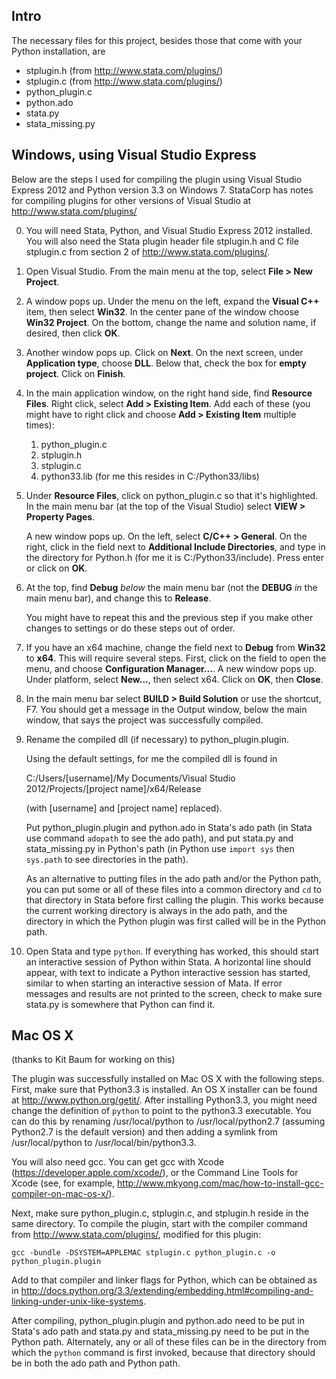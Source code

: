 Intro
-----

The necessary files for this project, besides those that come with your Python installation, are
	
* stplugin.h (from http://www.stata.com/plugins/)
* stplugin.c (from http://www.stata.com/plugins/)
* python_plugin.c
* python.ado
* stata.py
* stata_missing.py
		
Windows, using Visual Studio Express
------------------------------------
	
Below are the steps I used for compiling the plugin using Visual Studio Express 2012 and Python version 3.3 on Windows 7. StataCorp has notes for compiling plugins for other versions of Visual Studio at http://www.stata.com/plugins/
	
0. You will need Stata, Python, and Visual Studio Express 2012 installed. You will also need the Stata plugin header file stplugin.h and C file stplugin.c from section 2 of http://www.stata.com/plugins/.

1. Open Visual Studio. From the main menu at the top, select **File > New Project**.
		
2. A window pops up. Under the menu on the left, expand the **Visual C++** item, then select **Win32**. In the center pane of the window choose **Win32 Project**. On the bottom, change the name and solution name, if desired, then click **OK**.
		
3. Another window pops up. Click on **Next**. On the next screen, under **Application type**, choose **DLL**. Below that, check the box for **empty project**. Click on **Finish**.
		
4. In the main application window, on the right hand side, find **Resource Files**. Right click, select **Add > Existing Item**. Add each of these (you might have to right click and choose **Add > Existing Item** multiple times):

    1. python_plugin.c
    2. stplugin.h
    3. stplugin.c
    4. python33.lib (for me this resides in C:/Python33/libs)
		
5. Under **Resource Files**, click on python_plugin.c so that it's highlighted. In the main menu bar (at the top of the Visual Studio) select **VIEW > Property Pages**.
		
    A new window pops up. On the left, select **C/C++ > General**. On the right, click in the field next to **Additional Include Directories**, and type in the directory for Python.h (for me it is C:/Python33/include). Press enter or click on **OK**.
		
6. At the top, find **Debug** *below* the main menu bar (not the **DEBUG** *in* the main menu bar), and change this to **Release**. 
		
    You might have to repeat this and the previous step if you make other changes to settings or do these steps out of order.
		
7. If you have an x64 machine, change the field next to **Debug** from **Win32** to **x64**. This will require several steps. First, click on the field to open the menu, and choose **Configuration Manager...**. A new window pops up. Under platform, select **New...**, then select x64. Click on **OK**, then **Close**.
	
8. In the main menu bar select **BUILD > Build Solution** or use the shortcut, F7. You should get a message in the Output window, below the main window, that says the project was successfully compiled.
	
		
9. Rename the compiled dll (if necessary) to python_plugin.plugin.
		
    Using the default settings, for me the compiled dll is found in
		
    C:/Users/\[username\]/My Documents/Visual Studio 2012/Projects/\[project name\]/x64/Release
		
    (with \[username\] and \[project name\] replaced).
		
    Put python\_plugin.plugin and python.ado in Stata's ado path (in Stata use command ``adopath`` to see the ado path), and put stata.py and stata_missing.py in Python's path (in Python use ``import sys`` then ``sys.path`` to see directories in the path). 
		
    As an alternative to putting files in the ado path and/or the Python path, you can put some or all of these files into a common directory and ``cd`` to that directory in Stata before first calling the plugin. This works because the current working directory is always in the ado path, and the directory in which the Python plugin was first called will be in the Python path.
	
10. Open Stata and type ``python``. If everything has worked, this should start an interactive session of Python within Stata. A horizontal line should appear, with text to indicate a Python interactive session has started, similar to when starting an interactive session of Mata. If error messages and results are not printed to the screen, check to make sure stata.py is somewhere that Python can find it.
	
	
Mac OS X
--------

(thanks to Kit Baum for working on this)

The plugin was successfully installed on Mac OS X with the following steps. First, make sure that Python3.3 is installed. An OS X installer can be found at http://www.python.org/getit/. After installing Python3.3, you might need change the definition of ``python`` to point to the python3.3 executable. You can do this by renaming /usr/local/python to /usr/local/python2.7 (assuming Python2.7 is the default version) and then adding a symlink from /usr/local/python to /usr/local/bin/python3.3.

You will also need gcc. You can get gcc with Xcode (https://developer.apple.com/xcode/), or the Command Line Tools for Xcode (see, for example, http://www.mkyong.com/mac/how-to-install-gcc-compiler-on-mac-os-x/).

Next, make sure python_plugin.c, stplugin.c, and stplugin.h reside in the same directory. To compile the plugin, start with the compiler command from http://www.stata.com/plugins/, modified for this plugin:

    gcc -bundle -DSYSTEM=APPLEMAC stplugin.c python_plugin.c -o python_plugin.plugin
	
Add to that compiler and linker flags for Python, which can be obtained as in http://docs.python.org/3.3/extending/embedding.html#compiling-and-linking-under-unix-like-systems.

After compiling, python\_plugin.plugin and python.ado need to be put in Stata's ado path and stata.py and stata_missing.py need to be put in the Python path. Alternately, any or all of these files can be in the directory from which the ``python`` command is first invoked, because that directory should be in both the ado path and Python path.

